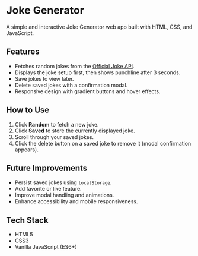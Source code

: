 # Joke Generator

A simple and interactive Joke Generator web app built with HTML, CSS, and JavaScript.

## Features

- Fetches random jokes from the [Official Joke API](https://official-joke-api.appspot.com/).
- Displays the joke setup first, then shows punchline after 3 seconds.
- Save jokes to view later.
- Delete saved jokes with a confirmation modal.
- Responsive design with gradient buttons and hover effects.

## How to Use

1. Click **Random** to fetch a new joke.
2. Click **Saved** to store the currently displayed joke.
3. Scroll through your saved jokes.
4. Click the delete button on a saved joke to remove it (modal confirmation appears).

## Future Improvements

- Persist saved jokes using `localStorage`.
- Add favorite or like feature.
- Improve modal handling and animations.
- Enhance accessibility and mobile responsiveness.

## Tech Stack

- HTML5
- CSS3
- Vanilla JavaScript (ES6+)
